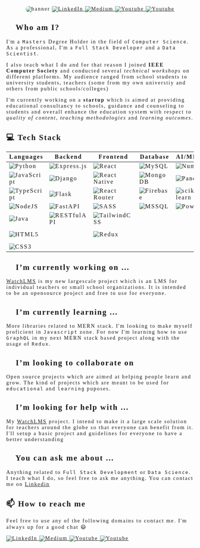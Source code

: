 <span style="font-family:verdana;letter-spacing: 2px;">

<div align='center'>
<img  src="./doc/gifs/banner.gif"
style="border-radius:10px;"
alt="banner" />


<a href="https://www.linkedin.com/in/muhammad-hammad-hassan-cs101/" target="_blank">
    <img src="https://img.shields.io/badge/LinkedIn-%230077B5.svg?&style=for-the-badge&logo=linkedin&logoColor=white$fontSize=20" alt="LinkedIn">
</a>
<a href="https://medium.com/@hammad.ai" target="_blank">
    <img src="https://img.shields.io/badge/Medium-%230A0A0A.svg?&style=for-the-badge&logo=Medium&logoColor=white" alt="Medium">
</a>
<a href="https://www.youtube.com/@pointersandexceptions" target="_blank">
    <img src="https://img.shields.io/badge/Youtube-%23FF2B2B.svg?&style=for-the-badge&logo=Youtube&logoColor=white" alt="Youtube">
</a>
<a href="mailto:muhammadhammadhassan002@gmail.com" target="_blank">
    <img src="https://img.shields.io/badge/Email-%23E6E6E6.svg?&style=for-the-badge&logo=Gmail&logoColor=red" alt="Youtube">
</a>
</div>

## 👦 Who am I?

I'm a `Masters` Degree Holder in the field of `Computer Science`. As a professional, I'm a `Full Stack Developer` and a `Data Scientist`.

I also teach what I do and for that reason I joined **IEEE Computer Society** and conducted several *technical workshops* on different platforms. My audience ranged from school students to university students, teachers (some from my own universtiy and others from public schools/colleges)

I'm currently working on a **startup** which is aimed at providing educational consultancy to schools, guidance and counseling to students and overall enhance the education system with respect to *quality of content*, *teaching methodologies* and *learning outcomes*.

## 💻 Tech Stack

| Languages | Backend | Frontend | Database | AI/ML/DS | Others |
|---|---|---|---|---|---|
| ![Python](https://img.shields.io/badge/python-3670A0?style=flat-square&logo=python&logoColor=ffdd54) | ![Express.js](https://img.shields.io/badge/express.js-%23404d59.svg?style=flat-square&logo=express&logoColor=%2361DAFB) | ![React](https://img.shields.io/badge/react-%2320232a.svg?style=flat-square&logo=react&logoColor=%2361DAFB) | ![MySQL](https://img.shields.io/badge/mysql-%2300f.svg?style=flat-square&logo=mysql&logoColor=white) | ![NumPy](https://img.shields.io/badge/numpy-%23013243.svg?style=flat-square&logo=numpy&logoColor=white) | ![Figma](https://img.shields.io/badge/figma-%23F24E1E.svg?style=flat-square&logo=figma&logoColor=white) |
| ![JavaScript](https://img.shields.io/badge/javascript-%23323330.svg?style=flat-square&logo=javascript&logoColor=%23F7DF1E) | ![Django](https://img.shields.io/badge/django-%23092E20.svg?style=flat-square&logo=django&logoColor=white) | ![React Native](https://img.shields.io/badge/react_native-%2320232a.svg?style=flat-square&logo=react&logoColor=%2361DAFB) | ![MongoDB](https://img.shields.io/badge/MongoDB-%234ea94b.svg?style=flat-square&logo=mongodb&logoColor=white) | ![Pandas](https://img.shields.io/badge/pandas-%23150458.svg?style=flat-square&logo=pandas&logoColor=white) | ![Adobe Photoshop](https://img.shields.io/badge/photoshop-%23093540.svg?style=flat-square&logo=adobephotoshop&logoColor=#3ac5ea) |
| ![TypeScript](https://img.shields.io/badge/typescript-%23007ACC.svg?style=flat-square&logo=typescript&logoColor=white) | ![Flask](https://img.shields.io/badge/flask-%2307581D.svg?style=flat-square&logo=flask&logoColor=white) | ![React Router](https://img.shields.io/badge/React_Router-CA4245?style=flat-square&logo=react-router&logoColor=white) | ![Firebase](https://img.shields.io/badge/firebase-%23039BE5.svg?style=flat-square&logo=firebase) | ![scikit-learn](https://img.shields.io/badge/scikit--learn-%23F7931E.svg?style=flat-square&logo=scikit-learn&logoColor=white) | ![Adobe Illustrator](https://img.shields.io/badge/Illustrator-%23402A09.svg?style=flat-square&logo=adobeillustrator&logoColor=%23E9A641) |
| ![NodeJS](https://img.shields.io/badge/node.js-6DA55F?style=flat-square&logo=node.js&logoColor=white) | ![FastAPI](https://img.shields.io/badge/FastAPI-%232AB199?style=flat-square&logo=fastapi&logoColor=white) | ![SASS](https://img.shields.io/badge/SASS-hotpink.svg?style=flat-square&logo=SASS&logoColor=white) | ![MSSQL](https://img.shields.io/badge/MSSQL-blue.svg?style=flat-square&logo=microsoft-sql-server&logoColor=white) | ![PowerBI](https://img.shields.io/badge/PowerBI-%234E7CFC.svg?style=flat-square&logo=power-bi) | ![Wordpress](https://img.shields.io/badge/Wordpress-%23000000.svg?style=flat-square&logo=wordpress&logoColor=white) |
| ![Java](https://img.shields.io/badge/java-%23ED8B00.svg?style=flat-square&logo=java&logoColor=white) | ![RESTfulAPI](https://img.shields.io/badge/RESTfulAPI-%234775f2.svg?style=flat-square&logo=restapi) | ![TailwindCSS](https://img.shields.io/badge/tailwindcss-%2338B2AC.svg?style=flat-square&logo=tailwind-css&logoColor=white) |  |  | ![Docker](https://img.shields.io/badge/Docker-blue.svg?style=flat-square&logo=docker) |
| ![HTML5](https://img.shields.io/badge/html5-%23E34F26.svg?style=flat-square&logo=html5&logoColor=white) |  | ![Redux](https://img.shields.io/badge/Redux-%2353C1DE.svg?style=flat-square&logo=redux) |  |  | ![ApacheKafka](https://img.shields.io/badge/ApacheKafka-%234183C4.svg?style=flat-square&logo=apache-kafka) |
| ![CSS3](https://img.shields.io/badge/css3-%231572B6.svg?style=flat-square&logo=css3&logoColor=white) |  |  |  |  |  |

## 🔭 I’m currently working on ...

[WatchLMS](https://github.com/Blankscreen-exe/WatchLMS) is my new largescale project which is an LMS for individual teachers or small school organizations. It is intended to be an opensource project and free to use for everyone.
 
## 🌱 I’m currently learning ...

More libraries related to MERN stack. I'm looking to make myself proficient in `Javascript` zone. For now I'm learning how to use `GraphQL` in my next MERN stack based project along with the usage of `Redux`.

## 👯 I’m looking to collaborate on

Open source projects which are aimed at helping people learn and grow. The kind of projects which are meant to be used for `educational` and `learning` puposes.

## 🤔 I’m looking for help with ...

My [WatchLMS](https://github.com/Blankscreen-exe/WatchLMS) project. I intend to make it a large scale solution for teachers around the globe so that everyone can benefit from it. I'll setup a basic project and guidelines for everyone to have a better understanding

## 💬 You can ask me about ...

Anything related to `Full Stack Development` or `Data Science`. I teach what I do, so feel free to ask me anything. You can contact me on [Linkedin](https://www.linkedin.com/in/muhammad-hammad-hassan-cs101/)
## 📫 How to reach me

Feel free to use any of the following domains to contact me. I'm always up for a good chat 😃


<a href="https://www.linkedin.com/in/muhammad-hammad-hassan-cs101/" target="_blank">
    <img src="https://img.shields.io/badge/LinkedIn-%230077B5.svg?&style=for-the-badge&logo=linkedin&logoColor=white$fontSize=20" alt="LinkedIn">
</a>
<a href="https://medium.com/@hammad.ai" target="_blank">
    <img src="https://img.shields.io/badge/Medium-%230A0A0A.svg?&style=for-the-badge&logo=Medium&logoColor=white" alt="Medium">
</a>
<a href="https://www.youtube.com/@pointersandexceptions" target="_blank">
    <img src="https://img.shields.io/badge/Youtube-%23FF2B2B.svg?&style=for-the-badge&logo=Youtube&logoColor=white" alt="Youtube">
</a>
<a href="mailto:muhammadhammadhassan002@gmail.com" target="_blank">
    <img src="https://img.shields.io/badge/Email-%23E6E6E6.svg?&style=for-the-badge&logo=Gmail&logoColor=red" alt="Youtube">
</a>


</span>